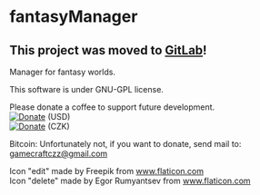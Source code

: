 # fantasyManager
## This project was moved to [GitLab](https://gitlab.com/gamecraftCZ/fantasyManager)!  
Manager for fantasy worlds.  
  
This software is under GNU-GPL license.  
  
Please donate a coffee to support future development.  
[![Donate](https://img.shields.io/badge/Donate-PayPal-green.svg)](https://www.paypal.com/cgi-bin/webscr?cmd=_s-xclick&hosted_button_id=7PZ4ZRLFTXR32) (USD)  
[![Donate](https://img.shields.io/badge/Donate-PayPal-green.svg)](https://www.paypal.com/cgi-bin/webscr?cmd=_s-xclick&hosted_button_id=ZJJK5NN5F78L8) (CZK)
  
Bitcoin: Unfortunately not, if you want to donate, send mail to: [gamecraftczz@gmail.com](mailto:gamecraftCZZ@gmail.com)  
  
Icon "edit" made by Freepik from www.flaticon.com  
Icon "delete" made by Egor Rumyantsev from www.flaticon.com
